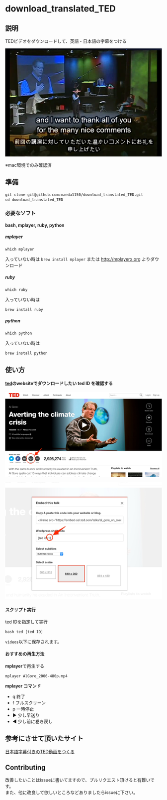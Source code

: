 # download_translated_TED

## 説明

TEDビデオをダウンロードして、英語・日本語の字幕をつける

![](https://raw.githubusercontent.com/maeda1150/download_translated_TED/master/images/screen_shot.png)

※mac環境でのみ確認済

## 準備

```
git clone git@github.com:maeda1150/download_translated_TED.git
cd download_translated_TED
```

### 必要なソフト

#### bash, mplayer, ruby, python


##### mplayer
```
which mplayer
```
入っていない時は `brew install mplayer` または http://mplayerx.org よりダウンロード

##### ruby
```
which ruby
```
入っていない時は
```
brew install ruby
```

##### python
```
which python
```
入っていない時は
```
brew install python
```

## 使い方

#### [ted](https://www.ted.com/)のwebsiteでダウンロードしたい ted ID を確認する

![](https://raw.githubusercontent.com/maeda1150/download_translated_TED/master/images/ted.jpg)

![](https://raw.githubusercontent.com/maeda1150/download_translated_TED/master/images/get_id.jpg)


#### スクリプト実行
ted IDを指定して実行
```
bash ted [ted ID]
```

`videos`以下に保存されます。

#### おすすめの再生方法
**mplayer**で再生する
```
mplayer AlGore_2006-480p.mp4
```

**mplayer コマンド**

- q 終了
- f フルスクリーン
- p 一時停止
- ▶ 少し早送り
- ◀ 少し前に巻き戻し

## 参考にさせて頂いたサイト

[日本語字幕付きのTED動画をつくる](http://avaveo.blogspot.jp/2010/06/ted.html)

## Contributing

改善したいことはissueに書いてますので、プルリクエスト頂けると有難いです。  
また、他に改良して欲しいところなどありましたらissueに下さい。

